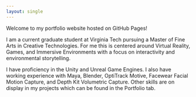 ```yaml
---
layout: single
---
```


Welcome to my portfolio website hosted on GitHub Pages!

I am a current graduate student at Virginia Tech pursuing a Master of Fine Arts in Creative Technologies. For me this is centered around Virtual Reality, Games, and Immersive Environments with a focus on interactivity and environmental storytelling.

I have proficiency in the Unity and Unreal Game Engines. I also have working experience with Maya, Blender, OptiTrack Motive, Facewear Facial Motion Capture,  and Depth Kit Volumetric Capture. Other skills are on display in my projects which can be found in the Portfolio tab.

